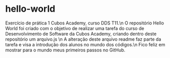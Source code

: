 # hello-world
Exercício de prática 1 Cubos Academy, curso DDS T11.\n
O repositório Hello World foi criado com o objetivo de realizar uma tarefa do curso de Desenvolvimento de Software da Cubos Academy, criando dentro deste repositório um arquivo.js \n
A alteração deste arquivo readme faz parte da tarefa e visa a introdução dos alunos no mundo dos códigos.\n
Fico feliz em mostrar para o mundo meus primeiros passos no GitHub.
